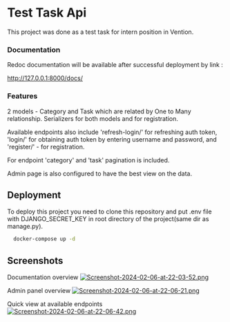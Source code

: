
# Test Task Api

This project was done as a test task for intern position in Vention. 

### Documentation
Redoc documentation will be available after successful deployment by link : 

http://127.0.0.1:8000/docs/

### Features
2 models - Category and Task which are related by One to Many relationship.
Serializers for both models and for registration.

Available endpoints also include 'refresh-login/' for refreshing auth token, 'login/' for obtaining auth token by entering username and password, and 'register/' - for registration.

For endpoint 'category' and 'task' pagination is included.

Admin page is also configured to have the best view on the data.


## Deployment

To deploy this project you need to clone this repository and put .env file with DJANGO_SECRET_KEY in root directory of the project(same dir as manage.py).

```bash
  docker-compose up -d
```


## Screenshots

Documentation overview
[![Screenshot-2024-02-06-at-22-03-52.png](https://i.postimg.cc/W1R6XMRv/Screenshot-2024-02-06-at-22-03-52.png)](https://postimg.cc/tY5xgnCS)

Admin panel overview
[![Screenshot-2024-02-06-at-22-06-21.png](https://i.postimg.cc/2SF9szf3/Screenshot-2024-02-06-at-22-06-21.png)](https://postimg.cc/68qhRxqN)

Quick view at available endpoints
[![Screenshot-2024-02-06-at-22-06-42.png](https://i.postimg.cc/Df9CmWv8/Screenshot-2024-02-06-at-22-06-42.png)](https://postimg.cc/yWThb8SH)
